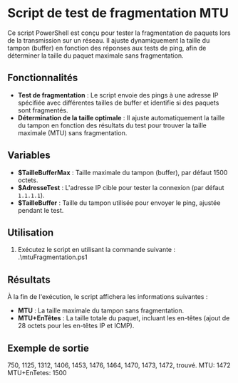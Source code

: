 # Script de test de fragmentation MTU

Ce script PowerShell est conçu pour tester la fragmentation de paquets lors de la transmission sur un réseau. Il ajuste dynamiquement la taille du tampon (buffer) en fonction des réponses aux tests de ping, afin de déterminer la taille du paquet maximale sans fragmentation.

## Fonctionnalités

- **Test de fragmentation** : Le script envoie des pings à une adresse IP spécifiée avec différentes tailles de buffer et identifie si des paquets sont fragmentés.
- **Détermination de la taille optimale** : Il ajuste automatiquement la taille du tampon en fonction des résultats du test pour trouver la taille maximale (MTU) sans fragmentation.

## Variables

- **$TailleBufferMax** : Taille maximale du tampon (buffer), par défaut 1500 octets.
- **$AdresseTest** : L'adresse IP cible pour tester la connexion (par défaut `1.1.1.1`).
- **$TailleBuffer** : Taille du tampon utilisée pour envoyer le ping, ajustée pendant le test.

## Utilisation

1. Exécutez le script en utilisant la commande suivante :
   .\mtuFragmentation.ps1


## Résultats

À la fin de l'exécution, le script affichera les informations suivantes :

- **MTU** : La taille maximale du tampon sans fragmentation.
- **MTU+EnTêtes** : La taille totale du paquet, incluant les en-têtes (ajout de 28 octets pour les en-têtes IP et ICMP).

## Exemple de sortie

750, 1125, 1312, 1406, 1453, 1476, 1464, 1470, 1473, 1472, trouvé.
MTU: 1472
MTU+EnTetes: 1500


